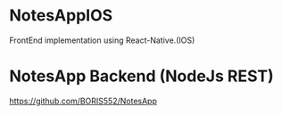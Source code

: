 # NotesAppIOS
FrontEnd implementation using React-Native.(IOS)
# NotesApp Backend (NodeJs REST)
https://github.com/BORIS552/NotesApp

